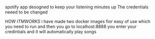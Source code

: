 spotify app desogned to keep your listening minutes up
The credentials neeed to be changed

*HOW ITMWORKS*
i have made two docker images fior easy of use which you need to run and then you go to localhost:8888 you enter your credintials and it will automatically play songs
